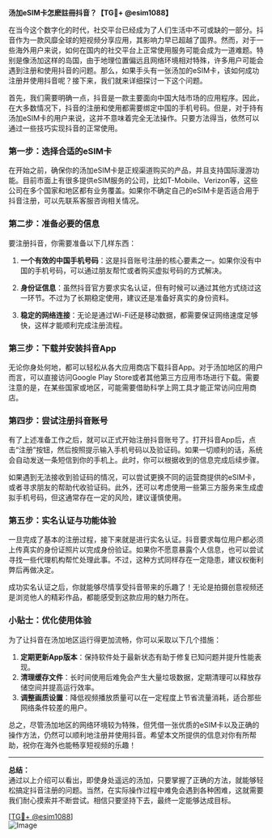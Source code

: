 **汤加eSIM卡怎麽註冊抖音？【TG💪+ @esim1088】**

在当今这个数字化的时代，社交平台已经成为了人们生活中不可或缺的一部分。抖音作为一款风靡全球的短视频分享应用，其影响力早已超越了国界。然而，对于一些海外用户来说，如何在国内的社交平台上正常使用服务可能会成为一道难题。特别是像汤加这样的岛国，由于地理位置偏远且网络环境相对特殊，许多用户可能会遇到注册和使用抖音的问题。那么，如果手头有一张汤加的eSIM卡，该如何成功注册并使用抖音呢？接下来，我们就来详细探讨一下这个问题。

首先，我们需要明确一点，抖音是一款主要面向中国大陆市场的应用程序。因此，在大多数情况下，抖音的注册和使用都需要绑定中国的手机号码。但是，对于持有汤加eSIM卡的用户来说，这并不意味着完全无法操作。只要方法得当，依然可以通过一些技巧实现抖音的正常使用。

### **第一步：选择合适的eSIM卡**

在开始之前，确保你的汤加eSIM卡是正规渠道购买的产品，并且支持国际漫游功能。目前市面上有很多提供eSIM服务的公司，比如T-Mobile、Verizon等，这些公司在多个国家和地区都有业务覆盖。如果你不确定自己的eSIM卡是否适合用于抖音注册，可以先联系客服咨询相关情况。

### **第二步：准备必要的信息**

要注册抖音，你需要准备以下几样东西：

1. **一个有效的中国手机号码**：这是抖音账号注册的核心要素之一。如果你没有中国的手机号码，可以通过朋友帮忙或者购买虚拟号码的方式解决。
   
2. **身份证信息**：虽然抖音官方要求实名认证，但有时候可以通过其他方式绕过这一环节。不过为了长期稳定使用，建议还是准备好真实的身份资料。

3. **稳定的网络连接**：无论是通过Wi-Fi还是移动数据，都需要保证网络速度足够快，这样才能顺利完成注册流程。

### **第三步：下载并安装抖音App**

无论你身处何地，都可以轻松从各大应用商店下载抖音App。对于汤加地区的用户而言，可以直接访问Google Play Store或者其他第三方应用市场进行下载。需要注意的是，在某些国家或地区，可能需要借助科学上网工具才能正常访问应用商店。

### **第四步：尝试注册抖音账号**

有了上述准备工作之后，就可以正式开始注册抖音账号了。打开抖音App后，点击“注册”按钮，然后按照提示输入手机号码以及验证码。如果一切顺利的话，系统会自动发送一条短信到你的手机上。此时，你可以根据收到的信息完成后续步骤。

如果遇到无法接收到验证码的情况，可以尝试更换不同的运营商提供的eSIM卡，或者寻求朋友的帮助代收验证码。此外，还可以考虑使用一些第三方服务来生成虚拟手机号码，但这通常存在一定的风险，建议谨慎使用。

### **第五步：实名认证与功能体验**

一旦完成了基本的注册过程，接下来就是进行实名认证。抖音要求每位用户都必须上传真实的身份证照片以完成身份验证。如果你不愿意暴露个人信息，也可以尝试寻找一些代理机构帮忙处理此事。不过，这种方式同样存在一定隐患，建议权衡利弊后再做决定。

成功实名认证之后，你就能够尽情享受抖音带来的乐趣了！无论是拍摄创意视频还是浏览他人的精彩作品，都能感受到这款应用的魅力所在。

### **小贴士：优化使用体验**

为了让抖音在汤加地区运行得更加流畅，你可以采取以下几个措施：

1. **定期更新App版本**：保持软件处于最新状态有助于修复已知问题并提升性能表现。
2. **清理缓存文件**：长时间使用后难免会产生大量垃圾数据，定期清理可以释放存储空间并提高运行效率。
3. **调整画质设置**：降低视频播放质量可以在一定程度上节省流量消耗，适合那些网络条件较差的用户。

总之，尽管汤加地区的网络环境较为特殊，但凭借一张优质的eSIM卡以及正确的操作方法，仍然可以顺利地注册并使用抖音。希望本文所提供的信息对你有所帮助，祝你在海外也能畅享短视频的乐趣！

---

**总结：**  
通过以上介绍可以看出，即使身处遥远的汤加，只要掌握了正确的方法，就能够轻松搞定抖音注册的问题。当然，在实际操作过程中难免会遇到各种困难，这就需要我们耐心摸索并不断尝试。相信只要坚持下去，最终一定能够达成目标。

[[TG💪+ @esim1088](https://t.me/s/esim1088)]  
![Image](https://i.postimg.cc/4NQfJmqS/Snipaste-2025-05-13-00-14-12.png)
